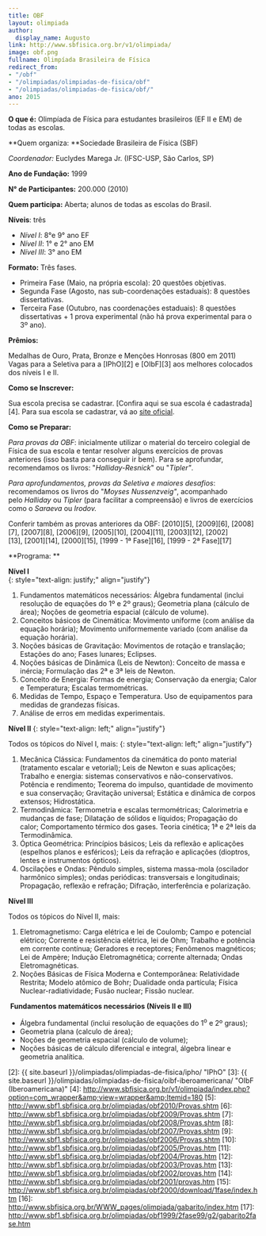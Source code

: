 ```yaml
---
title: OBF
layout: olimpiada
author:
  display_name: Augusto
link: http://www.sbfisica.org.br/v1/olimpiada/
image: obf.png
fullname: Olimpíada Brasileira de Física
redirect_from:
- "/obf"
- "/olimpiadas/olimpiadas-de-fisica/obf"
- "/olimpiadas/olimpiadas-de-fisica/obf/"
ano: 2015
---
```


**O que é:** Olimpíada de Física para estudantes brasileiros (EF II e
EM) de todas as escolas.


**Quem organiza: **Sociedade Brasileira de Física (SBF)


*Coordenador:* Euclydes Marega Jr. (IFSC-USP, São Carlos, SP)


**Ano de Fundação:** 1999


**N° de Participantes:** 200.000 (2010)


**Quem participa:** Aberta; alunos de todas as escolas do Brasil.


**Níveis**\: três


* *Nível I*\: 8°e 9° ano EF
* *Nível II*\: 1° e 2° ano EM
* *Nível III*\: 3° ano EM
  

**Formato:** Três fases.


*  Primeira Fase (Maio, na própria escola): 20 questões objetivas.
*  Segunda Fase (Agosto, nas sub-coordenações estaduais): 8 questões
  dissertativas.
*  Terceira Fase (Outubro, nas coordenações estaduais): 8 questões
  dissertativas + 1 prova experimental (não há prova experimental para o
  3º ano).
  

**Prêmios:**


 Medalhas de Ouro, Prata, Bronze e Menções Honrosas (800 em 2011)  
 Vagas para a Seletiva para a [IPhO][2] e [OIbF][3] aos melhores
colocados dos níveis I e II.


**Como se Inscrever:**


 Sua escola precisa se cadastrar. [Confira aqui se sua escola é
cadastrada][4]. Para sua escola se cadastrar, vá ao [site oficial][1].


**Como se Preparar:**


*Para provas da OBF*\: inicialmente utilizar o material do terceiro
colegial de Física de sua escola e tentar resolver alguns exercícios de
provas anteriores (isso basta para conseguir ir bem). Para se
aprofundar, recomendamos os livros: "*Halliday-Resnick*" ou "*Tipler"*.


*Para aprofundamentos, provas da Seletiva e maiores desafios*\:
recomendamos os livros do "*Moyses Nussenzveig"*, acompanhado
pelo *Halliday* ou *Tipler* (para facilitar a compreensão) e livros de
exercícios como o *Saraeva* ou *Irodov.*


Conferir também as provas anteriores da OBF: [2010][5], [2009][6], [2008][7], [2007][8], [2006][9], [2005][10], [2004][11], [2003][12], [2002][13], [2001][14], [2000][15], [1999 - 1ª Fase][16], [1999 - 2ª
Fase][17]


  
**Programa: **


 <strong>Nível I<br /> </strong>
{: style="text-align: justify;" align="justify"}

1.   Fundamentos matemáticos necessários: Álgebra fundamental (inclui
    resolução de equações do 1º e 2º graus); Geometria plana (cálculo de
    área); Noções de geometria espacial (cálculo de volume).
2.   Conceitos básicos de Cinemática: Movimento uniforme (com análise da
    equação horária); Movimento uniformemente variado (com análise da
    equação horária).
3.   Noções básicas de Gravitação: Movimentos de rotação e translação;
    Estações do ano; Fases lunares; Eclipses.
4.   Noções básicas de Dinâmica (Leis de Newton): Conceito de massa e
    inércia; Formulação das 2ª e 3ª leis de Newton.
5.   Conceito de Energia: Formas de energia; Conservação da energia;
    Calor e Temperatura; Escalas termométricas.
6.   Medidas de Tempo, Espaço e Temperatura. Uso de equipamentos para
    medidas de grandezas físicas.
7.   Análise de erros em medidas experimentais.
  

**Nível II**
{: style="text-align: left;" align="justify"}

 Todos os tópicos do Nível I, mais:
{: style="text-align: left;" align="justify"}

1.   Mecânica Clássica: Fundamentos da cinemática do ponto material
    (tratamento escalar e vetorial); Leis de Newton e suas aplicações;
    Trabalho e energia: sistemas conservativos e não-conservativos.
    Potência e rendimento; Teorema do impulso, quantidade de movimento e
    sua conservação; Gravitação universal; Estática e dinâmica de corpos
    extensos; Hidrostática.
2.   Termodinâmica: Termometria e escalas termométricas; Calorimetria e
    mudanças de fase; Dilatação de sólidos e líquidos; Propagação do
    calor; Comportamento térmico dos gases. Teoria cinética; 1ª e 2ª
    leis da Termodinâmica.
3.   Óptica Geométrica: Princípios básicos; Leis da reflexão e aplicações
    (espelhos planos e esféricos); Leis da refração e aplicações
    (dioptros, lentes e instrumentos ópticos).
4.   Oscilações e Ondas: Pêndulo simples, sistema massa-mola (oscilador
    harmônico simples); ondas periódicas: transversais e longitudinais;
    Propagação, reflexão e refração; Difração, interferência e
    polarização.
  

**Nível III**


 Todos os tópicos do Nível II, mais:


1.   Eletromagnetismo: Carga elétrica e lei de Coulomb; Campo e potencial
    elétrico; Corrente e resistência elétrica, lei de Ohm; Trabalho e
    potência em corrente contínua; Geradores e receptores; Fenômenos
    magnéticos; Lei de Ampère; Indução Eletromagnética; corrente
    alternada; Ondas Eletromagnéticas.
2.   Noções Básicas de Física Moderna e Contemporânea: Relatividade
    Restrita; Modelo atômico de Bohr; Dualidade onda partícula; Física
    Nuclear-radiatividade; Fusão nuclear; Fissão nuclear.
  


  **Fundamentos matemáticos necessários (Níveis II e III)**


*  Álgebra fundamental (inclui resolução de equações do 1<sup>o</sup> e
  2º graus);
*  Geometria plana (calculo de área);
*  Noções de geometria espacial (cálculo de volume);
*  Noções básicas de cálculo diferencial e integral, álgebra linear e
  geometria analítica.
  

 

[1]: http://www.sbfisica.org.br/v1/olimpiada/ "Olimpíada Brasileira de Física"
[2]: {{ site.baseurl }}/olimpiadas/olimpiadas-de-fisica/ipho/ "IPhO"
[3]: {{ site.baseurl }}/olimpiadas/olimpiadas-de-fisica/oibf-iberoamericana/ "OIbF (Iberoamericana)"
[4]: http://www.sbfisica.org.br/v1/olimpiada/index.php?option=com_wrapper&amp;view=wrapper&amp;Itemid=180
[5]: http://www.sbf1.sbfisica.org.br/olimpiadas/obf2010/Provas.shtm
[6]: http://www.sbf1.sbfisica.org.br/olimpiadas/obf2009/Provas.shtm
[7]: http://www.sbf1.sbfisica.org.br/olimpiadas/obf2008/Provas.shtm
[8]: http://www.sbf1.sbfisica.org.br/olimpiadas/obf2007/Provas.shtm
[9]: http://www.sbf1.sbfisica.org.br/olimpiadas/obf2006/Provas.shtm
[10]: http://www.sbf1.sbfisica.org.br/olimpiadas/obf2005/Provas.htm
[11]: http://www.sbf1.sbfisica.org.br/olimpiadas/obf2004/Provas.htm
[12]: http://www.sbf1.sbfisica.org.br/olimpiadas/obf2003/Provas.htm
[13]: http://www.sbf1.sbfisica.org.br/olimpiadas/obf2002/provas.htm
[14]: http://www.sbf1.sbfisica.org.br/olimpiadas/obf2001/provas.htm
[15]: http://www.sbf1.sbfisica.org.br/olimpiadas/obf2000/download/1fase/index.htm
[16]: http://www.sbfisica.org.br/WWW_pages/olimpiada/gabarito/index.htm
[17]: http://www.sbf1.sbfisica.org.br/olimpiadas/obf1999/2fase99/g2/gabarito2fase.htm

